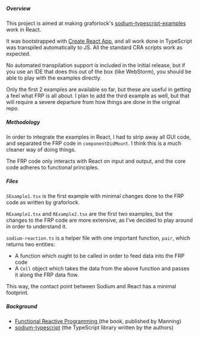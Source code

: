 ##### Overview
This project is aimed at making graforlock's [sodium-typescript-examples](https://github.com/graforlock/sodium-typescript-examples) work in React.  

It was bootstrapped with [Create React App](https://github.com/facebookincubator/create-react-app), and all work done in TypeScript was transpiled automatically to JS. All the standard CRA scripts work as expected.

No automated transpilation support is included in the initial release, but if you use an IDE that does this out of the box (like WebStorm), you should be able to play with the examples directly.

Only the first 2 examples are available so far, but these are useful in getting a feel what FRP is all about. I plan to add the third example as well, but that will require a severe departure from how things are done in the original repo.

##### Methodology

In order to integrate the examples in React, I had to strip away all GUI code, and separated the FRP code in `componentDidMount`. I think this is a much cleaner way of doing things.

The FRP code only interacts with React on input and output, and the core code adheres to functional principles.

##### Files

`SExample1.tsx` is the first example with minimal changes done to the FRP code as written by graforlock.

`RExample1.tsx` and `RExample2.tsx` are the first two examples, but the changes to the FRP code are more extensive, as I've decided to play around in order to understand it.

`sodium-reaction.ts` is a helper file with one important function, `pair`, which returns two entities:
- A function which ought to be called in order to feed data into the FRP code 
- A `Cell` object which takes the data from the above function and passes it along the FRP data flow.

This way, the contact point between Sodium and React has a minimal footprint. 

##### Background
- [Functional Reactive Programming ](https://www.manning.com/books/functional-reactive-programming) (the book, published by Manning)
- [sodium-typescript](https://github.com/SodiumFRP/sodium-typescript) (the TypeScript library written by the authors)

